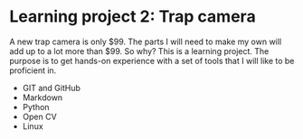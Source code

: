 # Learning project 2: Trap camera

A new trap camera is only $99. The parts I will need to make my own will add up to a lot more than $99. So why?
This is a learning project. The purpose is to get hands-on experience with a set of tools that I will like to be proficient in.

- GIT and GitHub
- Markdown
- Python
- Open CV
- Linux
